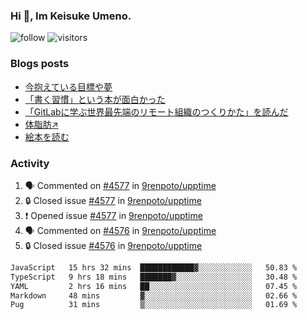 ### Hi 👋, Im Keisuke Umeno.

<!--
**9renpoto/9renpoto** is a ✨ _special_ ✨ repository because its `README.md` (this file) appears on your GitHub profile.

Here are some ideas to get you started:

- 🔭 I’m currently working on ...
- 🌱 I’m currently learning ...
- 👯 I’m looking to collaborate on ...
- 🤔 I’m looking for help with ...
- 💬 Ask me about ...
- 📫 How to reach me: ...
- 😄 Pronouns: ...
- ⚡ Fun fact: ...
-->

![follow](https://img.shields.io/github/followers/9renpoto?label=Follow&style=social)
![visitors](https://komarev.com/ghpvc/?username=9renpoto&label=Profile%20views&color=0e75b6&style=flat)

### Blogs posts

<!-- BLOG-POST-LIST:START -->
- [今抱えている目標や夢](https://9renpoto.win/entry/2024/12/02/objective)
- [「書く習慣」という本が面白かった](https://9renpoto.win/entry/2024/11/11/leave_a_feeling_sad)
- [「GitLabに学ぶ世界最先端のリモート組織のつくりかた」を読んだ](https://9renpoto.win/entry/2024/09/10/remote_organization)
- [体脂肪↗](https://9renpoto.win/entry/2024/08/12/gaining_fat)
- [絵本を読む](https://9renpoto.win/entry/2024/07/26/picture_book)
<!-- BLOG-POST-LIST:END -->

### Activity

<!--START_SECTION:activity-->
1. 🗣 Commented on [#4577](https://github.com/9renpoto/upptime/issues/4577#issuecomment-2515192764) in [9renpoto/upptime](https://github.com/9renpoto/upptime)
2. 🔒 Closed issue [#4577](https://github.com/9renpoto/upptime/issues/4577) in [9renpoto/upptime](https://github.com/9renpoto/upptime)
3. ❗ Opened issue [#4577](https://github.com/9renpoto/upptime/issues/4577) in [9renpoto/upptime](https://github.com/9renpoto/upptime)
4. 🗣 Commented on [#4576](https://github.com/9renpoto/upptime/issues/4576#issuecomment-2514313129) in [9renpoto/upptime](https://github.com/9renpoto/upptime)
5. 🔒 Closed issue [#4576](https://github.com/9renpoto/upptime/issues/4576) in [9renpoto/upptime](https://github.com/9renpoto/upptime)
<!--END_SECTION:activity-->

<!--START_SECTION:waka-->

```txt
JavaScript   15 hrs 32 mins  ████████████▓░░░░░░░░░░░░   50.83 %
TypeScript   9 hrs 18 mins   ███████▓░░░░░░░░░░░░░░░░░   30.48 %
YAML         2 hrs 16 mins   ██░░░░░░░░░░░░░░░░░░░░░░░   07.45 %
Markdown     48 mins         ▓░░░░░░░░░░░░░░░░░░░░░░░░   02.66 %
Pug          31 mins         ▒░░░░░░░░░░░░░░░░░░░░░░░░   01.69 %
```

<!--END_SECTION:waka-->
